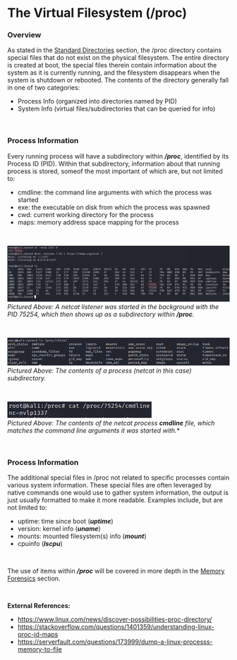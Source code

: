 # The Virtual Filesystem (/proc)

### **Overview**
As stated in the [Standard Directories](standard_dirs) section, the /proc directory contains special files that do not exist on the physical filesystem. The entire directory is created at boot, the special files therein contain information about the system as it is currently running, and the filesystem disappears when the system is shutdown or rebooted. The contents of the directory generally fall in one of two categories:
- Process Info (organized into directories named by PID)
- System Info (virtual files/subdirectories that can be queried for info)

<br>

### **Process Information**
Every running process will have a subdirectory within ***/proc***, identified by its Process ID (PID). Within that subdirectory, information about that running process is stored, someof the most important of which are, but not limited to:
- cmdline: the command line arguments with which the process was started
- exe: the executable on disk from which the process was spawned
- cwd: current working directory for the process
- maps: memory address space mapping for the process

<br>

![](images/proc-nc2.png)
<br>
*Pictured Above: A netcat listener was started in the background with the PID 75254, which then shows up as a subdirectory within **/proc**.*

<br>

![](images/proc-nc3.png)
<br>
*Pictured Above: The contents of a process (netcat in this case) subdirectory.*

<br>

![](images/proc-nc4.png)
<br>
*Pictured Above: The contents of the netcat process **cmdline** file, which matches the command line arguments it was started with.**

<br>

### **Process Information**
The additional special files in /proc not related to specific processes contain various system information. These special files are often leveraged by native commands one would use to gather system information, the output is just usually formatted to make it more readable. Examples include, but are not limited to:
- uptime: time since boot (***uptime***)
- version: kernel info (***uname***)
- mounts: mounted filesystem(s) info (***mount***)
- cpuinfo (***lscpu***)

<br>

The use of items within ***/proc*** will be covered in more depth in the [Memory Forensics](mem-forensics) section.

<br>


**External References:**
- https://www.linux.com/news/discover-possibilities-proc-directory/
- https://stackoverflow.com/questions/1401359/understanding-linux-proc-id-maps
- https://serverfault.com/questions/173999/dump-a-linux-processs-memory-to-file
